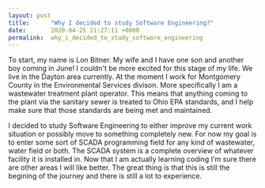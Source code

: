 ```yaml
---
layout: post
title:      "Why I decided to study Software Engineering?"
date:       2020-04-25 21:27:11 +0000
permalink:  why_i_decided_to_study_software_engineering
---
```



To start, my name is Lon Bitner. My wife and I have one son and another boy coming in June! I couldn't be more excited for this stage of my life. We live in the Dayton area currently. At the moment I work for Montgomery County in the Environmental Services divison. More specifically I am a wastewater treatment plant operator. This means that anything coming to the plant via the sanitary sewer is treated to Ohio EPA standards, and I help make sure that those standards are being met and maintained.

I decided to study Software Engineering to either improve my current work situation or possibly move to something completely new. For now my goal is to enter some sort of SCADA programming field for any kind of wastewater, water field or both. The SCADA system is a complete overview of whatever facility it is installed in. Now that I am actually learning coding I'm sure there are other areas I will like better. The great thing is that this is still the begining of the journey and there is still a lot to experience.
